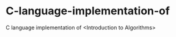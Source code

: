 # C-language-implementation-of <Introduction-to-Algorithms>
C language implementation of  &lt;Introduction to Algorithms>
